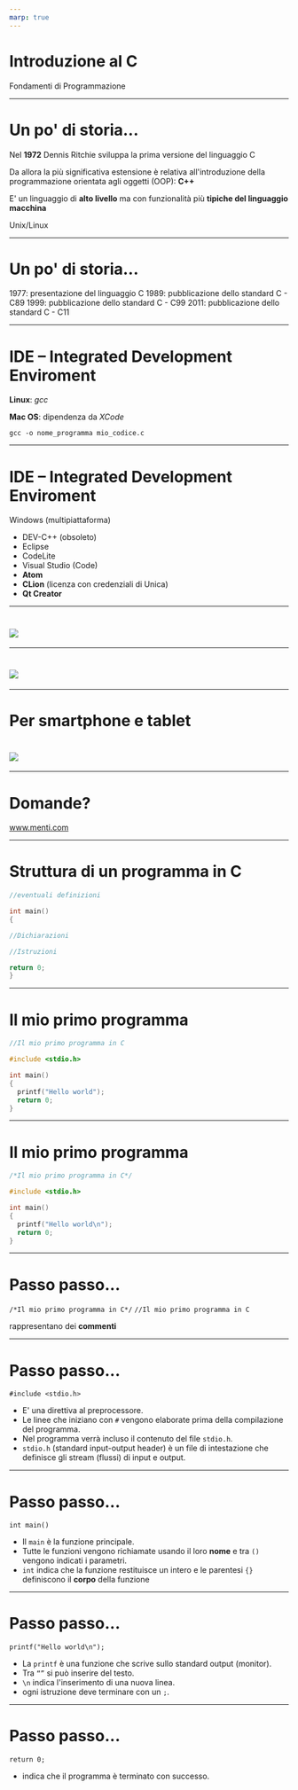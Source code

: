 ```yaml
---
marp: true
---
```


<!-- footer: M. Fraschini - Università degli Studi di Cagliari - AA 2022-2023 -->

<!-- paginate: true -->

<!-- size: 4:3 -->


# Introduzione al C

Fondamenti di Programmazione


---

# Un po' di storia...

Nel **1972** Dennis Ritchie sviluppa la prima versione del linguaggio C

Da allora la più significativa estensione è relativa all'introduzione della programmazione orientata agli oggetti (OOP): **C++**

E' un linguaggio di **alto livello** ma con funzionalità più **tipiche del linguaggio macchina**

Unix/Linux

---

# Un po' di storia...

1977: presentazione del linguaggio C
1989: pubblicazione dello standard C - C89
1999: pubblicazione dello standard C - C99
2011: pubblicazione dello standard C - C11

---
# IDE – Integrated Development Enviroment

**Linux**: *gcc*

**Mac OS**: dipendenza da *XCode*

`gcc -o nome_programma mio_codice.c`

---

# IDE – Integrated Development Enviroment

Windows (multipiattaforma)

- DEV-C++ (obsoleto)
- Eclipse
- CodeLite
- Visual Studio (Code)
- **Atom**
- **CLion** (licenza con credenziali di Unica)
- **Qt Creator**

---

# ![](/Users/matteo/Documents/GitHub/FDP/images/clion.png)


---

# ![](/Users/matteo/Documents/GitHub/FDP/images/clion_guide.png)

---

# Per smartphone e tablet

# ![](/Users/matteo/Documents/GitHub/FDP/images/emu.png)

---

# Domande?

www.menti.com

---
# Struttura di un programma in C

```C
//eventuali definizioni

int main()
{

//Dichiarazioni

//Istruzioni

return 0;
}

```

---
# Il mio primo programma
```C
//Il mio primo programma in C

#include <stdio.h>

int main()
{
  printf("Hello world");
  return 0;
}
```

---

# Il mio primo programma
```C
/*Il mio primo programma in C*/

#include <stdio.h>

int main()
{
  printf("Hello world\n");
  return 0;
}
```

---

# Passo passo...

`/*Il mio primo programma in C*/` 
`//Il mio primo programma in C`

rappresentano dei **commenti**

---

# Passo passo...

`#include <stdio.h>`

- E' una direttiva al preprocessore. 
- Le linee che iniziano con `#` vengono elaborate prima della compilazione del programma.
- Nel programma verrà incluso il contenuto del file `stdio.h`.
- `stdio.h` (standard input-output header) è un file di intestazione che definisce gli stream (flussi) di input e output. 

---

# Passo passo...

`int main()`

- Il `main` è la funzione principale.
- Tutte le funzioni vengono richiamate usando il loro **nome** e tra `()` vengono indicati i parametri. 
- `int` indica che la funzione restituisce un intero e le parentesi `{}` definiscono il **corpo** della funzione

---

# Passo passo...

`printf("Hello world\n");`

- La `printf` è una funzione che scrive sullo standard output (monitor). 
- Tra `“”` si può inserire del testo.
- `\n` indica l'inserimento di una nuova linea.
- ogni istruzione deve terminare con un `;`.

---

# Passo passo...

`return 0;`

- indica che il programma è terminato con successo.


